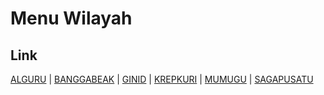 # Menu Wilayah

## Link

[ALGURU](https://github.com/gigit-pemilu/pemilu-2024-95-papua-pegunungan/tree/main/pileg-dpr/hitung-suara/sub/95-papua-pegunungan/sub/08-nduga/sub/31-krepkuri/sub/2002-alguru)
 | 
[BANGGABEAK](https://github.com/gigit-pemilu/pemilu-2024-95-papua-pegunungan/tree/main/pileg-dpr/hitung-suara/sub/95-papua-pegunungan/sub/08-nduga/sub/31-krepkuri/sub/2006-banggabeak)
 | 
[GINID](https://github.com/gigit-pemilu/pemilu-2024-95-papua-pegunungan/tree/main/pileg-dpr/hitung-suara/sub/95-papua-pegunungan/sub/08-nduga/sub/31-krepkuri/sub/2005-ginid)
 | 
[KREPKURI](https://github.com/gigit-pemilu/pemilu-2024-95-papua-pegunungan/tree/main/pileg-dpr/hitung-suara/sub/95-papua-pegunungan/sub/08-nduga/sub/31-krepkuri/sub/2001-krepkuri)
 | 
[MUMUGU](https://github.com/gigit-pemilu/pemilu-2024-95-papua-pegunungan/tree/main/pileg-dpr/hitung-suara/sub/95-papua-pegunungan/sub/08-nduga/sub/31-krepkuri/sub/2004-mumugu)
 | 
[SAGAPUSATU](https://github.com/gigit-pemilu/pemilu-2024-95-papua-pegunungan/tree/main/pileg-dpr/hitung-suara/sub/95-papua-pegunungan/sub/08-nduga/sub/31-krepkuri/sub/2003-sagapusatu)

